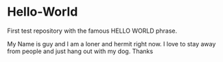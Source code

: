 # Hello-World
First test repository with the famous HELLO WORLD phrase.

My Name is guy and I am a loner and hermit right now.  I love to stay away from people and just hang out with my dog.  Thanks
